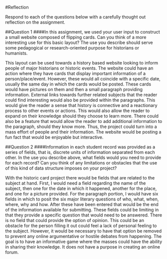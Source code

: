 #Reflection

Respond to each of the questions below with a carefully thought out reflection on the assignment.

##Question 1
####In this assignment, we used your user input to construct a small website composed of flipping cards. Can you think of a more interesting use for this basic layout? The use you describe should serve some pedagogical or research-oriented purpose for historians or humanists.

This layout can be used towards a history based website looking to inform people of major historians or historic events. The website could have an action where they have cards that display important information of a person/place/event. However, these would all coincide with a specific date, usually the same day in which the cards would be posted. These cards would have pictures on them and then a small paragraph providing information. External links towards further related subjects that the reader could find interesting would also be provided within the paragraphs. This would give the reader a sense that history is connective and a reactionary process to other events or actions. This would also allow the reader to expand on their knowledge should they choose to learn more. There could also be a feature that would allow the reader to add additional information to the paragraph, should they know more. Thus, the project could turn into a mass effort of people and their information. The website would be posting a fun fact that would be enjoyable but interactive.

##Question 2
####Information in each student record was provided as a series of fields, that is, discrete units of information separated from each other. In the use you describe above, what fields would you need to provide for each record? Can you think of any limitations or obstacles that the use of this kind of data structure imposes on your project?

With the historic card project there would be fields that are related to the subject at hand. First, I would need a field regarding the name of the subject, then one for the date in which it happened, another for the place, and one for a picture provided. For the paragraph portion, I would have six fields in which to posit the six major literary questions of who, what, when, where, why and how. After these have been entered that would be the end of the information available for submitting. These fields could be limiting in that they provide a specific question that would need to be answered. There is no field that could provide the option of opinion. This could be an obstacle for the person filling it out could feel a lack of personal feeling to the subject. However, it would be necessary to have that option be removed to prevent any online argumentative or hostile debates from happening. The goal is to have an informative game where the masses could have the ability in sharing their knowledge. It does not have a purpose in creating an online forum. 
